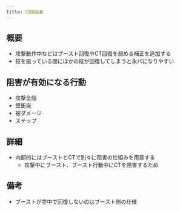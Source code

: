 ```yaml
---
title: 回復阻害
---
```


## 概要
* 攻撃動作中などはブースト回復やCT回復を弱める補正を追加する
* 技を振っている間にほかの技が回復してしまうと永パになりやすい

## 阻害が有効になる行動
* 攻撃全般
* 壁衝突
* 被ダメージ
* ステップ

## 詳細
* 内部的にはブーストとCTで別々に阻害の仕組みを用意する
    * 攻撃中にブースト、ブースト行動中にCTを阻害するため

## 備考
* ブーストが空中で回復しないのはブースト側の仕様
